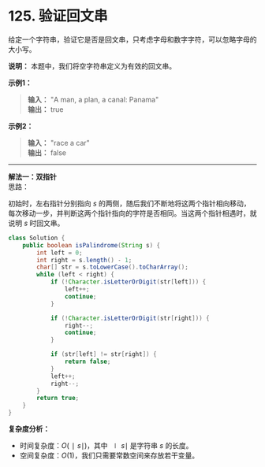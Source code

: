 # 125. 验证回文串

给定一个字符串，验证它是否是回文串，只考虑字母和数字字符，可以忽略字母的大小写。

**说明：** 本题中，我们将空字符串定义为有效的回文串。

**示例1：**
>**输入：** "A man, a plan, a canal: Panama"  
>**输出：** true  

**示例2：**
>**输入：** "race a car"  
>**输出：** false  

---
**解法一：双指针**  
思路：  

初始时，左右指针分别指向 $\textit{s}$ 的两侧，随后我们不断地将这两个指针相向移动，每次移动一步，并判断这两个指针指向的字符是否相同。当这两个指针相遇时，就说明 $\textit{s}$ 时回文串。

```Java
class Solution {
    public boolean isPalindrome(String s) {
        int left = 0;
        int right = s.length() - 1;
        char[] str = s.toLowerCase().toCharArray();
        while (left < right) {
            if (!Character.isLetterOrDigit(str[left])) {
                left++;
                continue;
            }

            if (!Character.isLetterOrDigit(str[right])) {
                right--;
                continue;
            }

            if (str[left] != str[right]) {
                return false;
            }
            left++;
            right--;
        }
        return true;
    }
}
```

**复杂度分析：**  

* 时间复杂度：$O(∣s∣)$，其中 $∣s∣$ 是字符串 $s$ 的长度。
* 空间复杂度：$O(1)$，我们只需要常数空间来存放若干变量。

